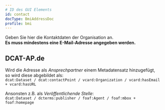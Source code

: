 ```yaml
---
# ID des GUI Elements
id: contact
docType: BmiAddressDoc
profile: bmi
---
```


Geben Sie hier die Kontaktdaten der Organisation an.<br />
**Es muss mindestens eine E-Mail-Adresse angegeben werden.**

## DCAT-AP.de
Wird die Adresse als *Ansprechpartner* einem Metadatensatz hinzugefügt, so wird diese abgebildet als:<br />
`dcat:Dataset / dcat:contactPoint / vcard:Organization / vcard:hasEmail + vcard:hasURL`

Ansonsten z.B. als *Veröffentlichende Stelle*:<br />
`dcat:Dataset / dcterms:publisher / foaf:Agent / foaf:mbox + foaf:homepage`
